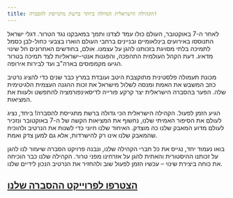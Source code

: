 ```yaml
---
title: הקהילה הישראלית הגדולה ביותר ברשת מתגייסת להסברה!
---
```


לאחר ה-7 באוקטובר, העולם כולו עמד לצדנו ותמך במאבקנו נגד הטרור. דגלי ישראל התנוססו באירועים בינלאומיים ובניינים ברחבי העולם הוארו בצבעי כחול-לבן כסמל לתמיכה בלתי מסויגת בזכותנו להגן על עצמנו. אולם, בחודשים האחרונים חל שינוי מדאיג. דעת הקהל העולמית התהפכה, והפגנות אנטי-ישראליות לצד תמיכה בטרור הגיעו מקמפוסים בארה"ב ועד לבירות אירופה.

מכונת תעמולה פלסטינית מתוקצבת היטב ועובדת במרץ כבר שנים כדי להציג נרטיב כוזב המשבש את האמת ומנסה לשלול מישראל את זכות ההגנה העצמית הלגיטימית שלה. הפער בהסברה הישראלית יצר קרקע פורייה לדיסאינפורמציה להתפשט ולעוות את המציאות.

הגיע הזמן לפעול. הקהילה הישראלית הכי גדולה ברשת מתגייסת להסברה! ביחד, נציג לעולם את הסיפור האמיתי שלנו, נחשוף את המציאות הקשה של ה-7 באוקטובר ונזכיר לעולם מדוע המאבק שלנו כה מוצדק. האיחוד שלנו חיוני כדי לשנות את הנרטיב ולהוכיח שהמאבק שלנו אינו רק להישרדות, אלא גם למען צדק ואמת.

בואו נעמוד יחד, נגייס את כל חברי הקהילה שלנו, ונבנה פרויקט הסברה שיעזור לנו להגן על זכותנו ההיסטורית והאתית להגן על אזרחינו מפני טרור. הקהילה שלנו כבר הוכיחה את כוחה ביצירת שינוי – עכשיו הזמן לפעול שוב ולהחזיר את הנרטיב הנכון לידיים שלנו.

## [הצטרפו לפרוייקט ההסברה שלנו](https://forms.gle/bniAfbt23MWycdDJ6)